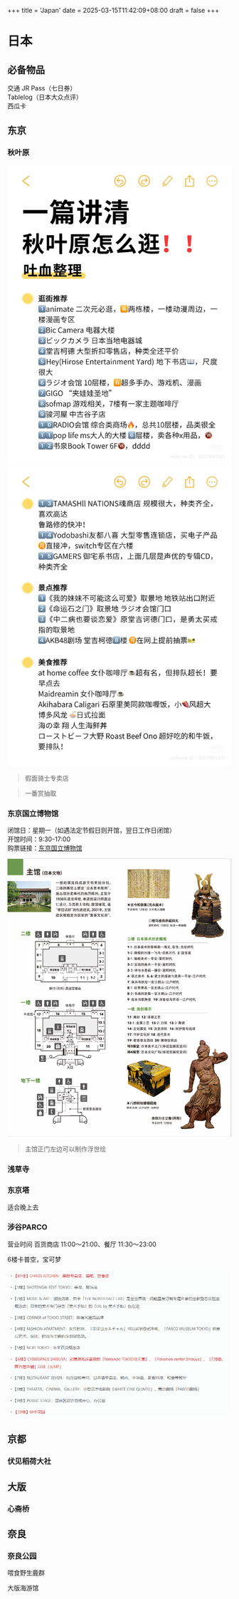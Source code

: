 +++
title = 'Japan'
date = 2025-03-15T11:42:09+08:00
draft = false
+++

# 日本

## 必备物品

交通 JR Pass（七日券）  
Tablelog（日本大众点评）  
西瓜卡

## 东京

### 秋叶原

<center>

![title](./pic/akiba1.JPG)
![title](./pic/akiba2.JPG)

</center>

> 假面骑士专卖店

> 一番赏抽取

### 东京国立博物馆
闭馆日：星期一（如遇法定节假日则开馆，翌日工作日闭馆）  
开馆时间：9:30-17:00  
购票链接：[东京国立博物馆](https://www.asoview.com/channel/ticket/WuX1M0a3sG/ticket0000027926/)

<center>

![title](./pic/museum.png)

</center>

>主馆正门左边可以制作浮世绘

### 浅草寺

### 东京塔

适合晚上去

### 涉谷PARCO

营业时间 百货商店 11:00～21:00、餐厅 11:30～23:00

6楼卡普空，宝可梦
<center>

![title](./pic/shifuyaparco.png)

</center>

## 京都

### 伏见稻荷大社

### 

## 大版

### 心斋桥

## 奈良

### 奈良公园

喂食野生鹿群

大版海游馆